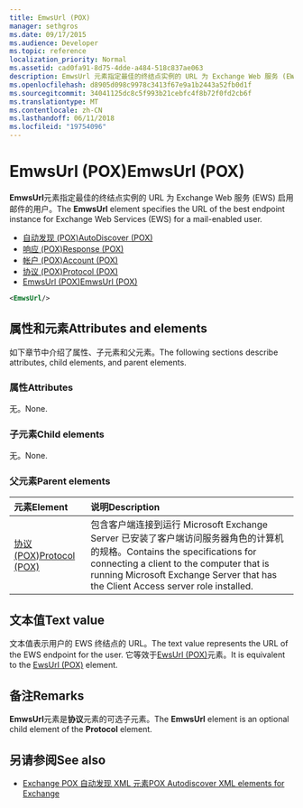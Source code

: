 ```yaml
---
title: EmwsUrl (POX)
manager: sethgros
ms.date: 09/17/2015
ms.audience: Developer
ms.topic: reference
localization_priority: Normal
ms.assetid: cad0fa91-8d75-4dde-a484-518c837ae063
description: EmwsUrl 元素指定最佳的终结点实例的 URL 为 Exchange Web 服务 (EWS) 启用邮件的用户。
ms.openlocfilehash: d8905d098c9978c3413f67e9a1b2443a52fb0d1f
ms.sourcegitcommit: 34041125dc8c5f993b21cebfc4f8b72f0fd2cb6f
ms.translationtype: MT
ms.contentlocale: zh-CN
ms.lasthandoff: 06/11/2018
ms.locfileid: "19754096"
---
```

# <a name="emwsurl-pox"></a><span data-ttu-id="a44ff-103">EmwsUrl (POX)</span><span class="sxs-lookup"><span data-stu-id="a44ff-103">EmwsUrl (POX)</span></span>

<span data-ttu-id="a44ff-104">**EmwsUrl**元素指定最佳的终结点实例的 URL 为 Exchange Web 服务 (EWS) 启用邮件的用户。</span><span class="sxs-lookup"><span data-stu-id="a44ff-104">The **EmwsUrl** element specifies the URL of the best endpoint instance for Exchange Web Services (EWS) for a mail-enabled user.</span></span> 
  
- [<span data-ttu-id="a44ff-105">自动发现 (POX)</span><span class="sxs-lookup"><span data-stu-id="a44ff-105">AutoDiscover (POX)</span></span>](autodiscover-pox.md) 
- [<span data-ttu-id="a44ff-106">响应 (POX)</span><span class="sxs-lookup"><span data-stu-id="a44ff-106">Response (POX)</span></span>](response-pox.md) 
- [<span data-ttu-id="a44ff-107">帐户 (POX)</span><span class="sxs-lookup"><span data-stu-id="a44ff-107">Account (POX)</span></span>](account-pox.md) 
- [<span data-ttu-id="a44ff-108">协议 (POX)</span><span class="sxs-lookup"><span data-stu-id="a44ff-108">Protocol (POX)</span></span>](protocol-pox.md) 
- [<span data-ttu-id="a44ff-109">EmwsUrl (POX)</span><span class="sxs-lookup"><span data-stu-id="a44ff-109">EmwsUrl (POX)</span></span>](emwsurl-pox.md)
  
```XML
<EmwsUrl/>
```

## <a name="attributes-and-elements"></a><span data-ttu-id="a44ff-110">属性和元素</span><span class="sxs-lookup"><span data-stu-id="a44ff-110">Attributes and elements</span></span>

<span data-ttu-id="a44ff-111">如下章节中介绍了属性、子元素和父元素。</span><span class="sxs-lookup"><span data-stu-id="a44ff-111">The following sections describe attributes, child elements, and parent elements.</span></span>
  
### <a name="attributes"></a><span data-ttu-id="a44ff-112">属性</span><span class="sxs-lookup"><span data-stu-id="a44ff-112">Attributes</span></span>

<span data-ttu-id="a44ff-113">无。</span><span class="sxs-lookup"><span data-stu-id="a44ff-113">None.</span></span>
  
### <a name="child-elements"></a><span data-ttu-id="a44ff-114">子元素</span><span class="sxs-lookup"><span data-stu-id="a44ff-114">Child elements</span></span>

<span data-ttu-id="a44ff-115">无。</span><span class="sxs-lookup"><span data-stu-id="a44ff-115">None.</span></span>
  
### <a name="parent-elements"></a><span data-ttu-id="a44ff-116">父元素</span><span class="sxs-lookup"><span data-stu-id="a44ff-116">Parent elements</span></span>

|<span data-ttu-id="a44ff-117">**元素**</span><span class="sxs-lookup"><span data-stu-id="a44ff-117">**Element**</span></span>|<span data-ttu-id="a44ff-118">**说明**</span><span class="sxs-lookup"><span data-stu-id="a44ff-118">**Description**</span></span>|
|:-----|:-----|
|[<span data-ttu-id="a44ff-119">协议 (POX)</span><span class="sxs-lookup"><span data-stu-id="a44ff-119">Protocol (POX)</span></span>](protocol-pox.md) <br/> |<span data-ttu-id="a44ff-120">包含客户端连接到运行 Microsoft Exchange Server 已安装了客户端访问服务器角色的计算机的规格。</span><span class="sxs-lookup"><span data-stu-id="a44ff-120">Contains the specifications for connecting a client to the computer that is running Microsoft Exchange Server that has the Client Access server role installed.</span></span>  <br/> |
   
## <a name="text-value"></a><span data-ttu-id="a44ff-121">文本值</span><span class="sxs-lookup"><span data-stu-id="a44ff-121">Text value</span></span>

<span data-ttu-id="a44ff-122">文本值表示用户的 EWS 终结点的 URL。</span><span class="sxs-lookup"><span data-stu-id="a44ff-122">The text value represents the URL of the EWS endpoint for the user.</span></span> <span data-ttu-id="a44ff-123">它等效于[EwsUrl (POX)](ewsurl-pox.md)元素。</span><span class="sxs-lookup"><span data-stu-id="a44ff-123">It is equivalent to the [EwsUrl (POX)](ewsurl-pox.md) element.</span></span> 
  
## <a name="remarks"></a><span data-ttu-id="a44ff-124">备注</span><span class="sxs-lookup"><span data-stu-id="a44ff-124">Remarks</span></span>

<span data-ttu-id="a44ff-125">**EmwsUrl**元素是**协议**元素的可选子元素。</span><span class="sxs-lookup"><span data-stu-id="a44ff-125">The **EmwsUrl** element is an optional child element of the **Protocol** element.</span></span> 
  
## <a name="see-also"></a><span data-ttu-id="a44ff-126">另请参阅</span><span class="sxs-lookup"><span data-stu-id="a44ff-126">See also</span></span>

- [<span data-ttu-id="a44ff-127">Exchange POX 自动发现 XML 元素</span><span class="sxs-lookup"><span data-stu-id="a44ff-127">POX Autodiscover XML elements for Exchange</span></span>](pox-autodiscover-xml-elements-for-exchange.md)

